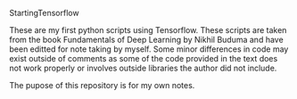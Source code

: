 StartingTensorflow

These are my first python scripts using Tensorflow. These scripts are taken from the book Fundamentals of Deep Learning by Nikhil Buduma
and have been editted for note taking by myself. Some minor differences in code may exist outside of comments as some of the code provided
in the text does not work properly or involves outside libraries the author did not include.

The pupose of this repository is for my own notes.
